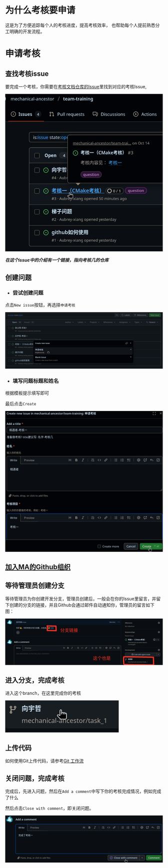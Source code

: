 # 为什么考核要申请
这是为了方便追踪每个人的考核进度，提高考核效率，
    也帮助每个人提前熟悉分工明确的开发流程。

# 申请考核

## 查找考核issue

要完成一个考核，你需要在[考核文档仓库的Issue](https://github.com/mechanical-ancestor/team-training/issues)里找到对应的考核Issue,

![find-issue](images/find-issue.png)

***在这个issue中的介绍有一个链接，指向考核几的仓库***

## 创建问题

- ### 尝试创建问题
点击`New issue`按钮，再选择`申请考核`

![create-issue](images/create-issue.png)

- ### 填写问题标题和姓名
根据模板提示填写即可

最后点击`Create`

![creating-issue](images/creating-issue.png)

## [加入MA的Github组织](../github/getting-started.md#加入组织)

## 等待管理员创建分支

等待管理员为你创建开发分支，管理员创建后，一般会在你的Issue里留言，并留下创建的分支的链接，并且Github会通过邮件自动通知你，管理员的留言如下图：

![issue-with-comment](images/issue-with-comment.png)

## 进入分支，完成考核

进入这个branch，在这里完成你的考核

![choose-created-branch](images/choose-created-branch.png)

## 上传代码
如何使用Git上传代码，请参考[Git 工作流](../git/workflow.md)

## 关闭问题，完成考核

完成后，先进入问题，然后在`Add a comment`中写下你的考核完成情况，例如完成了什么

然后点击`Close with comment`，即关闭问题。

![close-issue](images/close-issue.png)

